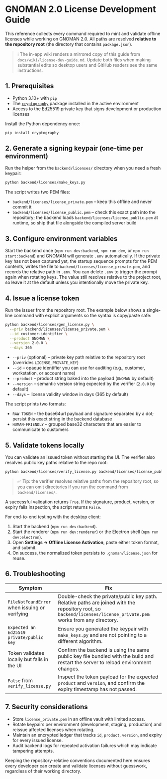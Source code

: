 # GNOMAN 2.0 License Development Guide

This reference collects every command required to mint and validate offline licenses while working on GNOMAN 2.0.
All paths are resolved **relative to the repository root** (the directory that contains `package.json`).

> ℹ️ The in-app wiki renders a mirrored copy of this guide from `docs/wiki/license-dev-guide.md`. Update both files when making
> substantial edits so desktop users and GitHub readers see the same instructions.

## 1. Prerequisites

- Python 3.10+ with `pip`
- The [`cryptography`](https://cryptography.io/) package installed in the active environment
- Access to the Ed25519 private key that signs development or production licenses

Install the Python dependency once:

```bash
pip install cryptography
```

## 2. Generate a signing keypair (one-time per environment)

Run the helper from the `backend/licenses/` directory when you need a fresh keypair:

```bash
python backend/licenses/make_keys.py
```

The script writes two PEM files:

- `backend/licenses/license_private.pem` – keep this offline and never commit it
- `backend/licenses/license_public.pem` – check this exact path into the repository; the backend loads `backend/licenses/license_public.pem` at runtime, so ship that file alongside the compiled server build

## 3. Configure environment variables

Start the backend once (`npm run dev:backend`, `npm run dev`, or `npm run start:backend`) and GNOMAN will generate `.env` automatically.
If the private key has not been captured yet, the startup sequence prompts for the PEM contents, writes the file to
`backend/licenses/license_private.pem`, and records the relative path in `.env`. You can delete `.env` to trigger the prompt again when
rotating keys. The value still resolves relative to the project root, so leave it at the default unless you intentionally move the
private key.

## 4. Issue a license token

Run the issuer from the repository root. The example below shows a single-line command with explicit arguments so the syntax is
copy/paste safe:

```bash
python backend/licenses/gen_license.py \
  --priv backend/licenses/license_private.pem \
  --id customer-identifier \
  --product GNOMAN \
  --version 2.0.0 \
  --days 365
```

- `--priv` (optional) – private key path relative to the repository root (overrides `LICENSE_PRIVATE_KEY`)
- `--id` – opaque identifier you can use for auditing (e.g., customer, workstation, or account name)
- `--product` – product string baked into the payload (`GNOMAN` by default)
- `--version` – semantic version string expected by the verifier (`2.0.0` by default)
- `--days` – license validity window in days (365 by default)

The script prints two formats:

- `RAW TOKEN` – the base64url payload and signature separated by a dot; persist this exact string in the backend database
- `HUMAN-FRIENDLY` – grouped base32 characters that are easier to communicate to customers

## 5. Validate tokens locally

You can validate an issued token without starting the UI. The verifier also resolves public key paths relative to the repo root:

```bash
python backend/licenses/verify_license.py backend/licenses/license_public.pem "base64url.payload.base64url.signature"
```

> ✅ Tip: the verifier resolves relative paths from the repository root, so you can omit directories if you run the command from `backend/licenses/`.

A successful validation returns `True`. If the signature, product, version, or expiry fails inspection, the script returns `False`.

For end-to-end testing with the desktop client:

1. Start the backend (`npm run dev:backend`).
2. Start the renderer (`npm run dev:renderer`) or the Electron shell (`npm run dev:electron`).
3. Open **Settings → Offline License Activation**, paste either token format, and submit.
4. On success, the normalized token persists to `.gnoman/license.json` for reuse.

## 6. Troubleshooting

| Symptom | Fix |
| --- | --- |
| `FileNotFoundError` when issuing or verifying | Double-check the private/public key path. Relative paths are joined with the repository root, so `backend/licenses/license_private.pem` works from any directory. |
| `Expected an Ed25519 private/public key` | Ensure you generated the keypair with `make_keys.py` and are not pointing to a different algorithm. |
| Token validates locally but fails in the UI | Confirm the backend is using the same public key file bundled with the build and restart the server to reload environment changes. |
| `False` from `verify_license.py` | Inspect the token payload for the expected `product` and `version`, and confirm the expiry timestamp has not passed. |

## 7. Security considerations

- Store `license_private.pem` in an offline vault with limited access.
- Rotate keypairs per environment (development, staging, production) and reissue affected licenses when rotating.
- Maintain an encrypted ledger that tracks `id`, `product`, `version`, and expiry for every issued license.
- Audit backend logs for repeated activation failures which may indicate tampering attempts.

Keeping the repository-relative conventions documented here ensures every developer can create and validate licenses without
guesswork, regardless of their working directory.
